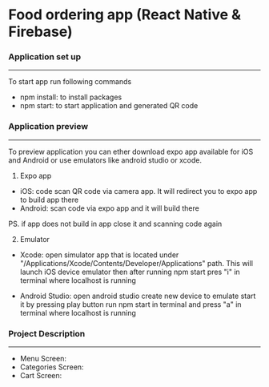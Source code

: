 # Food ordering app (React Native & Firebase)

### Application set up

---

To start app run following commands

- npm install: to install packages
- npm start: to start application and generated QR code

### Application preview

---

To preview application you can ether download expo app available for iOS and Android or use emulators like android studio or xcode.

1. Expo app

- iOS: code scan QR code via camera app. It will redirect you to expo app to build app there
- Android: scan code via expo app and it will build there

PS. if app does not build in app close it and scanning code again

2. Emulator

- Xcode: open simulator app that is located under "/Applications/Xcode/Contents/Developer/Applications" path. This will launch iOS device emulator then after running npm start pres "i" in terminal where localhost is running

- Android Studio: open android studio create new device to emulate start it by pressing play button run npm start in terminal and press "a" in terminal where localhost is running

### Project Description

---

- Menu Screen:
- Categories Screen:
- Cart Screen:
